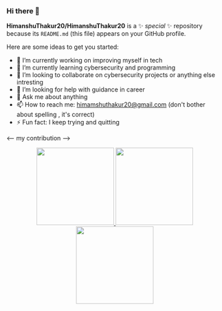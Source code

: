 ### Hi there 👋


**HimanshuThakur20/HimanshuThakur20** is a ✨ _special_ ✨ repository because its `README.md` (this file) appears on your GitHub profile.

Here are some ideas to get you started:

- 🔭 I’m currently working on improving myself in tech
- 🌱 I’m currently learning cybersecurity and programming
- 👯 I’m looking to collaborate on cybersecurity projects or anything else intresting
- 🤔 I’m looking for help with guidance in career
- 💬 Ask me about anything
- 📫 How to reach me: himamshuthakur20@gmail.com (don't bother about spelling , it's correct)
- ⚡ Fun fact: I keep trying and quitting


<-- my contribution -->
<p align="center">
<a href="https://github.com/HimanshuThakur20">
  <img height="180em" src="https://github-readme-stats.vercel.app/api?username=HimanshuThakur20&count_private=true&show_icons=true&theme=merko" />
  <img height="180em" src="https://github-readme-stats-eight-theta.vercel.app/api/top-langs/?username=HimanshuThakur20&theme=merko&layout=compact&langs_count=10&exclude_repo=gamebase&hide=objective-c,c,java" />
  <img align="center" height="180em" src="https://github-readme-streak-stats.herokuapp.com/?user=HimanshuThakur20&theme=merko"/>
</a>
</p>
